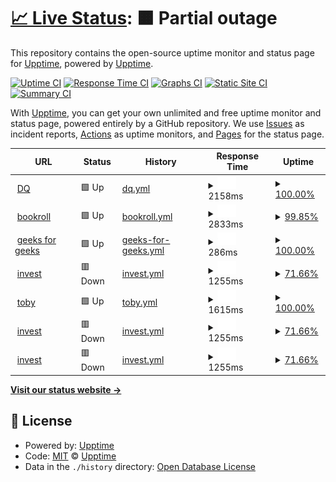 # [📈 Live Status](https://demo.upptime.js.org): <!--live status--> **🟧 Partial outage**

This repository contains the open-source uptime monitor and status page for [Upptime](https://upptime.js.org), powered by [Upptime](https://github.com/upptime/upptime).

[![Uptime CI](https://github.com/upptime/upptime/workflows/Uptime%20CI/badge.svg)](https://github.com/upptime/upptime/actions?query=workflow%3A%22Uptime+CI%22)
[![Response Time CI](https://github.com/upptime/upptime/workflows/Response%20Time%20CI/badge.svg)](https://github.com/upptime/upptime/actions?query=workflow%3A%22Response+Time+CI%22)
[![Graphs CI](https://github.com/upptime/upptime/workflows/Graphs%20CI/badge.svg)](https://github.com/upptime/upptime/actions?query=workflow%3A%22Graphs+CI%22)
[![Static Site CI](https://github.com/upptime/upptime/workflows/Static%20Site%20CI/badge.svg)](https://github.com/upptime/upptime/actions?query=workflow%3A%22Static+Site+CI%22)
[![Summary CI](https://github.com/upptime/upptime/workflows/Summary%20CI/badge.svg)](https://github.com/upptime/upptime/actions?query=workflow%3A%22Summary+CI%22)

With [Upptime](https://upptime.js.org), you can get your own unlimited and free uptime monitor and status page, powered entirely by a GitHub repository. We use [Issues](https://github.com/upptime/upptime/issues) as incident reports, [Actions](https://github.com/upptime/upptime/actions) as uptime monitors, and [Pages](https://demo.upptime.js.org) for the status page.

<!--start: status pages-->
<!-- This summary is generated by Upptime (https://github.com/upptime/upptime) -->
<!-- Do not edit this manually, your changes will be overwritten -->
<!-- prettier-ignore -->
| URL | Status | History | Response Time | Uptime |
| --- | ------ | ------- | ------------- | ------ |
| <img alt="" src="https://favicons.githubusercontent.com/dq.yam.com" height="13"> [DQ](https://dq.yam.com/) | 🟩 Up | [dq.yml](https://github.com/LloydGain/UppTIME/commits/HEAD/history/dq.yml) | <details><summary><img alt="Response time graph" src="./graphs/dq/response-time-week.png" height="20"> 2158ms</summary><br><a href="https://demo.upptime.js.org/history/dq"><img alt="Response time 2150" src="https://img.shields.io/endpoint?url=https%3A%2F%2Fraw.githubusercontent.com%2FLloydGain%2FUppTIME%2FHEAD%2Fapi%2Fdq%2Fresponse-time.json"></a><br><a href="https://demo.upptime.js.org/history/dq"><img alt="24-hour response time 1941" src="https://img.shields.io/endpoint?url=https%3A%2F%2Fraw.githubusercontent.com%2FLloydGain%2FUppTIME%2FHEAD%2Fapi%2Fdq%2Fresponse-time-day.json"></a><br><a href="https://demo.upptime.js.org/history/dq"><img alt="7-day response time 2158" src="https://img.shields.io/endpoint?url=https%3A%2F%2Fraw.githubusercontent.com%2FLloydGain%2FUppTIME%2FHEAD%2Fapi%2Fdq%2Fresponse-time-week.json"></a><br><a href="https://demo.upptime.js.org/history/dq"><img alt="30-day response time 2150" src="https://img.shields.io/endpoint?url=https%3A%2F%2Fraw.githubusercontent.com%2FLloydGain%2FUppTIME%2FHEAD%2Fapi%2Fdq%2Fresponse-time-month.json"></a><br><a href="https://demo.upptime.js.org/history/dq"><img alt="1-year response time 2150" src="https://img.shields.io/endpoint?url=https%3A%2F%2Fraw.githubusercontent.com%2FLloydGain%2FUppTIME%2FHEAD%2Fapi%2Fdq%2Fresponse-time-year.json"></a></details> | <details><summary><a href="https://demo.upptime.js.org/history/dq">100.00%</a></summary><a href="https://demo.upptime.js.org/history/dq"><img alt="All-time uptime 100.00%" src="https://img.shields.io/endpoint?url=https%3A%2F%2Fraw.githubusercontent.com%2FLloydGain%2FUppTIME%2FHEAD%2Fapi%2Fdq%2Fuptime.json"></a><br><a href="https://demo.upptime.js.org/history/dq"><img alt="24-hour uptime 100.00%" src="https://img.shields.io/endpoint?url=https%3A%2F%2Fraw.githubusercontent.com%2FLloydGain%2FUppTIME%2FHEAD%2Fapi%2Fdq%2Fuptime-day.json"></a><br><a href="https://demo.upptime.js.org/history/dq"><img alt="7-day uptime 100.00%" src="https://img.shields.io/endpoint?url=https%3A%2F%2Fraw.githubusercontent.com%2FLloydGain%2FUppTIME%2FHEAD%2Fapi%2Fdq%2Fuptime-week.json"></a><br><a href="https://demo.upptime.js.org/history/dq"><img alt="30-day uptime 100.00%" src="https://img.shields.io/endpoint?url=https%3A%2F%2Fraw.githubusercontent.com%2FLloydGain%2FUppTIME%2FHEAD%2Fapi%2Fdq%2Fuptime-month.json"></a><br><a href="https://demo.upptime.js.org/history/dq"><img alt="1-year uptime 100.00%" src="https://img.shields.io/endpoint?url=https%3A%2F%2Fraw.githubusercontent.com%2FLloydGain%2FUppTIME%2FHEAD%2Fapi%2Fdq%2Fuptime-year.json"></a></details>
| <img alt="" src="https://favicons.githubusercontent.com/brpt.bookroll.org.tw" height="13"> [bookroll](https://brpt.bookroll.org.tw/login/index.php) | 🟩 Up | [bookroll.yml](https://github.com/LloydGain/UppTIME/commits/HEAD/history/bookroll.yml) | <details><summary><img alt="Response time graph" src="./graphs/bookroll/response-time-week.png" height="20"> 2833ms</summary><br><a href="https://demo.upptime.js.org/history/bookroll"><img alt="Response time 2543" src="https://img.shields.io/endpoint?url=https%3A%2F%2Fraw.githubusercontent.com%2FLloydGain%2FUppTIME%2FHEAD%2Fapi%2Fbookroll%2Fresponse-time.json"></a><br><a href="https://demo.upptime.js.org/history/bookroll"><img alt="24-hour response time 2667" src="https://img.shields.io/endpoint?url=https%3A%2F%2Fraw.githubusercontent.com%2FLloydGain%2FUppTIME%2FHEAD%2Fapi%2Fbookroll%2Fresponse-time-day.json"></a><br><a href="https://demo.upptime.js.org/history/bookroll"><img alt="7-day response time 2833" src="https://img.shields.io/endpoint?url=https%3A%2F%2Fraw.githubusercontent.com%2FLloydGain%2FUppTIME%2FHEAD%2Fapi%2Fbookroll%2Fresponse-time-week.json"></a><br><a href="https://demo.upptime.js.org/history/bookroll"><img alt="30-day response time 2543" src="https://img.shields.io/endpoint?url=https%3A%2F%2Fraw.githubusercontent.com%2FLloydGain%2FUppTIME%2FHEAD%2Fapi%2Fbookroll%2Fresponse-time-month.json"></a><br><a href="https://demo.upptime.js.org/history/bookroll"><img alt="1-year response time 2543" src="https://img.shields.io/endpoint?url=https%3A%2F%2Fraw.githubusercontent.com%2FLloydGain%2FUppTIME%2FHEAD%2Fapi%2Fbookroll%2Fresponse-time-year.json"></a></details> | <details><summary><a href="https://demo.upptime.js.org/history/bookroll">99.85%</a></summary><a href="https://demo.upptime.js.org/history/bookroll"><img alt="All-time uptime 99.96%" src="https://img.shields.io/endpoint?url=https%3A%2F%2Fraw.githubusercontent.com%2FLloydGain%2FUppTIME%2FHEAD%2Fapi%2Fbookroll%2Fuptime.json"></a><br><a href="https://demo.upptime.js.org/history/bookroll"><img alt="24-hour uptime 100.00%" src="https://img.shields.io/endpoint?url=https%3A%2F%2Fraw.githubusercontent.com%2FLloydGain%2FUppTIME%2FHEAD%2Fapi%2Fbookroll%2Fuptime-day.json"></a><br><a href="https://demo.upptime.js.org/history/bookroll"><img alt="7-day uptime 99.85%" src="https://img.shields.io/endpoint?url=https%3A%2F%2Fraw.githubusercontent.com%2FLloydGain%2FUppTIME%2FHEAD%2Fapi%2Fbookroll%2Fuptime-week.json"></a><br><a href="https://demo.upptime.js.org/history/bookroll"><img alt="30-day uptime 99.96%" src="https://img.shields.io/endpoint?url=https%3A%2F%2Fraw.githubusercontent.com%2FLloydGain%2FUppTIME%2FHEAD%2Fapi%2Fbookroll%2Fuptime-month.json"></a><br><a href="https://demo.upptime.js.org/history/bookroll"><img alt="1-year uptime 99.96%" src="https://img.shields.io/endpoint?url=https%3A%2F%2Fraw.githubusercontent.com%2FLloydGain%2FUppTIME%2FHEAD%2Fapi%2Fbookroll%2Fuptime-year.json"></a></details>
| <img alt="" src="https://favicons.githubusercontent.com/www.geeksforgeeks.org" height="13"> [geeks for geeks](https://www.geeksforgeeks.org/) | 🟩 Up | [geeks-for-geeks.yml](https://github.com/LloydGain/UppTIME/commits/HEAD/history/geeks-for-geeks.yml) | <details><summary><img alt="Response time graph" src="./graphs/geeks-for-geeks/response-time-week.png" height="20"> 286ms</summary><br><a href="https://demo.upptime.js.org/history/geeks-for-geeks"><img alt="Response time 300" src="https://img.shields.io/endpoint?url=https%3A%2F%2Fraw.githubusercontent.com%2FLloydGain%2FUppTIME%2FHEAD%2Fapi%2Fgeeks-for-geeks%2Fresponse-time.json"></a><br><a href="https://demo.upptime.js.org/history/geeks-for-geeks"><img alt="24-hour response time 413" src="https://img.shields.io/endpoint?url=https%3A%2F%2Fraw.githubusercontent.com%2FLloydGain%2FUppTIME%2FHEAD%2Fapi%2Fgeeks-for-geeks%2Fresponse-time-day.json"></a><br><a href="https://demo.upptime.js.org/history/geeks-for-geeks"><img alt="7-day response time 286" src="https://img.shields.io/endpoint?url=https%3A%2F%2Fraw.githubusercontent.com%2FLloydGain%2FUppTIME%2FHEAD%2Fapi%2Fgeeks-for-geeks%2Fresponse-time-week.json"></a><br><a href="https://demo.upptime.js.org/history/geeks-for-geeks"><img alt="30-day response time 300" src="https://img.shields.io/endpoint?url=https%3A%2F%2Fraw.githubusercontent.com%2FLloydGain%2FUppTIME%2FHEAD%2Fapi%2Fgeeks-for-geeks%2Fresponse-time-month.json"></a><br><a href="https://demo.upptime.js.org/history/geeks-for-geeks"><img alt="1-year response time 300" src="https://img.shields.io/endpoint?url=https%3A%2F%2Fraw.githubusercontent.com%2FLloydGain%2FUppTIME%2FHEAD%2Fapi%2Fgeeks-for-geeks%2Fresponse-time-year.json"></a></details> | <details><summary><a href="https://demo.upptime.js.org/history/geeks-for-geeks">100.00%</a></summary><a href="https://demo.upptime.js.org/history/geeks-for-geeks"><img alt="All-time uptime 100.00%" src="https://img.shields.io/endpoint?url=https%3A%2F%2Fraw.githubusercontent.com%2FLloydGain%2FUppTIME%2FHEAD%2Fapi%2Fgeeks-for-geeks%2Fuptime.json"></a><br><a href="https://demo.upptime.js.org/history/geeks-for-geeks"><img alt="24-hour uptime 100.00%" src="https://img.shields.io/endpoint?url=https%3A%2F%2Fraw.githubusercontent.com%2FLloydGain%2FUppTIME%2FHEAD%2Fapi%2Fgeeks-for-geeks%2Fuptime-day.json"></a><br><a href="https://demo.upptime.js.org/history/geeks-for-geeks"><img alt="7-day uptime 100.00%" src="https://img.shields.io/endpoint?url=https%3A%2F%2Fraw.githubusercontent.com%2FLloydGain%2FUppTIME%2FHEAD%2Fapi%2Fgeeks-for-geeks%2Fuptime-week.json"></a><br><a href="https://demo.upptime.js.org/history/geeks-for-geeks"><img alt="30-day uptime 100.00%" src="https://img.shields.io/endpoint?url=https%3A%2F%2Fraw.githubusercontent.com%2FLloydGain%2FUppTIME%2FHEAD%2Fapi%2Fgeeks-for-geeks%2Fuptime-month.json"></a><br><a href="https://demo.upptime.js.org/history/geeks-for-geeks"><img alt="1-year uptime 100.00%" src="https://img.shields.io/endpoint?url=https%3A%2F%2Fraw.githubusercontent.com%2FLloydGain%2FUppTIME%2FHEAD%2Fapi%2Fgeeks-for-geeks%2Fuptime-year.json"></a></details>
| <img alt="" src="https://favicons.githubusercontent.com/rich01.com" height="13"> [invest](https://rich01.com/blog-pos-17/) | 🟥 Down | [invest.yml](https://github.com/LloydGain/UppTIME/commits/HEAD/history/invest.yml) | <details><summary><img alt="Response time graph" src="./graphs/invest/response-time-week.png" height="20"> 1255ms</summary><br><a href="https://demo.upptime.js.org/history/invest"><img alt="Response time 1249" src="https://img.shields.io/endpoint?url=https%3A%2F%2Fraw.githubusercontent.com%2FLloydGain%2FUppTIME%2FHEAD%2Fapi%2Finvest%2Fresponse-time.json"></a><br><a href="https://demo.upptime.js.org/history/invest"><img alt="24-hour response time 1247" src="https://img.shields.io/endpoint?url=https%3A%2F%2Fraw.githubusercontent.com%2FLloydGain%2FUppTIME%2FHEAD%2Fapi%2Finvest%2Fresponse-time-day.json"></a><br><a href="https://demo.upptime.js.org/history/invest"><img alt="7-day response time 1255" src="https://img.shields.io/endpoint?url=https%3A%2F%2Fraw.githubusercontent.com%2FLloydGain%2FUppTIME%2FHEAD%2Fapi%2Finvest%2Fresponse-time-week.json"></a><br><a href="https://demo.upptime.js.org/history/invest"><img alt="30-day response time 1249" src="https://img.shields.io/endpoint?url=https%3A%2F%2Fraw.githubusercontent.com%2FLloydGain%2FUppTIME%2FHEAD%2Fapi%2Finvest%2Fresponse-time-month.json"></a><br><a href="https://demo.upptime.js.org/history/invest"><img alt="1-year response time 1249" src="https://img.shields.io/endpoint?url=https%3A%2F%2Fraw.githubusercontent.com%2FLloydGain%2FUppTIME%2FHEAD%2Fapi%2Finvest%2Fresponse-time-year.json"></a></details> | <details><summary><a href="https://demo.upptime.js.org/history/invest">71.66%</a></summary><a href="https://demo.upptime.js.org/history/invest"><img alt="All-time uptime 93.15%" src="https://img.shields.io/endpoint?url=https%3A%2F%2Fraw.githubusercontent.com%2FLloydGain%2FUppTIME%2FHEAD%2Fapi%2Finvest%2Fuptime.json"></a><br><a href="https://demo.upptime.js.org/history/invest"><img alt="24-hour uptime 26.20%" src="https://img.shields.io/endpoint?url=https%3A%2F%2Fraw.githubusercontent.com%2FLloydGain%2FUppTIME%2FHEAD%2Fapi%2Finvest%2Fuptime-day.json"></a><br><a href="https://demo.upptime.js.org/history/invest"><img alt="7-day uptime 71.66%" src="https://img.shields.io/endpoint?url=https%3A%2F%2Fraw.githubusercontent.com%2FLloydGain%2FUppTIME%2FHEAD%2Fapi%2Finvest%2Fuptime-week.json"></a><br><a href="https://demo.upptime.js.org/history/invest"><img alt="30-day uptime 93.15%" src="https://img.shields.io/endpoint?url=https%3A%2F%2Fraw.githubusercontent.com%2FLloydGain%2FUppTIME%2FHEAD%2Fapi%2Finvest%2Fuptime-month.json"></a><br><a href="https://demo.upptime.js.org/history/invest"><img alt="1-year uptime 93.15%" src="https://img.shields.io/endpoint?url=https%3A%2F%2Fraw.githubusercontent.com%2FLloydGain%2FUppTIME%2FHEAD%2Fapi%2Finvest%2Fuptime-year.json"></a></details>
| <img alt="" src="https://favicons.githubusercontent.com/www.hellotoby.com" height="13"> [toby](https://www.hellotoby.com/zh-tw?isMobile=true) | 🟩 Up | [toby.yml](https://github.com/LloydGain/UppTIME/commits/HEAD/history/toby.yml) | <details><summary><img alt="Response time graph" src="./graphs/toby/response-time-week.png" height="20"> 1615ms</summary><br><a href="https://demo.upptime.js.org/history/toby"><img alt="Response time 1657" src="https://img.shields.io/endpoint?url=https%3A%2F%2Fraw.githubusercontent.com%2FLloydGain%2FUppTIME%2FHEAD%2Fapi%2Ftoby%2Fresponse-time.json"></a><br><a href="https://demo.upptime.js.org/history/toby"><img alt="24-hour response time 1540" src="https://img.shields.io/endpoint?url=https%3A%2F%2Fraw.githubusercontent.com%2FLloydGain%2FUppTIME%2FHEAD%2Fapi%2Ftoby%2Fresponse-time-day.json"></a><br><a href="https://demo.upptime.js.org/history/toby"><img alt="7-day response time 1615" src="https://img.shields.io/endpoint?url=https%3A%2F%2Fraw.githubusercontent.com%2FLloydGain%2FUppTIME%2FHEAD%2Fapi%2Ftoby%2Fresponse-time-week.json"></a><br><a href="https://demo.upptime.js.org/history/toby"><img alt="30-day response time 1657" src="https://img.shields.io/endpoint?url=https%3A%2F%2Fraw.githubusercontent.com%2FLloydGain%2FUppTIME%2FHEAD%2Fapi%2Ftoby%2Fresponse-time-month.json"></a><br><a href="https://demo.upptime.js.org/history/toby"><img alt="1-year response time 1657" src="https://img.shields.io/endpoint?url=https%3A%2F%2Fraw.githubusercontent.com%2FLloydGain%2FUppTIME%2FHEAD%2Fapi%2Ftoby%2Fresponse-time-year.json"></a></details> | <details><summary><a href="https://demo.upptime.js.org/history/toby">100.00%</a></summary><a href="https://demo.upptime.js.org/history/toby"><img alt="All-time uptime 100.00%" src="https://img.shields.io/endpoint?url=https%3A%2F%2Fraw.githubusercontent.com%2FLloydGain%2FUppTIME%2FHEAD%2Fapi%2Ftoby%2Fuptime.json"></a><br><a href="https://demo.upptime.js.org/history/toby"><img alt="24-hour uptime 100.00%" src="https://img.shields.io/endpoint?url=https%3A%2F%2Fraw.githubusercontent.com%2FLloydGain%2FUppTIME%2FHEAD%2Fapi%2Ftoby%2Fuptime-day.json"></a><br><a href="https://demo.upptime.js.org/history/toby"><img alt="7-day uptime 100.00%" src="https://img.shields.io/endpoint?url=https%3A%2F%2Fraw.githubusercontent.com%2FLloydGain%2FUppTIME%2FHEAD%2Fapi%2Ftoby%2Fuptime-week.json"></a><br><a href="https://demo.upptime.js.org/history/toby"><img alt="30-day uptime 100.00%" src="https://img.shields.io/endpoint?url=https%3A%2F%2Fraw.githubusercontent.com%2FLloydGain%2FUppTIME%2FHEAD%2Fapi%2Ftoby%2Fuptime-month.json"></a><br><a href="https://demo.upptime.js.org/history/toby"><img alt="1-year uptime 100.00%" src="https://img.shields.io/endpoint?url=https%3A%2F%2Fraw.githubusercontent.com%2FLloydGain%2FUppTIME%2FHEAD%2Fapi%2Ftoby%2Fuptime-year.json"></a></details>
| <img alt="" src="https://favicons.githubusercontent.com/blog-pos-17" height="13"> [invest](https://blog-pos-17/) | 🟥 Down | [invest.yml](https://github.com/LloydGain/UppTIME/commits/HEAD/history/invest.yml) | <details><summary><img alt="Response time graph" src="./graphs/invest/response-time-week.png" height="20"> 1255ms</summary><br><a href="https://demo.upptime.js.org/history/invest"><img alt="Response time 1249" src="https://img.shields.io/endpoint?url=https%3A%2F%2Fraw.githubusercontent.com%2FLloydGain%2FUppTIME%2FHEAD%2Fapi%2Finvest%2Fresponse-time.json"></a><br><a href="https://demo.upptime.js.org/history/invest"><img alt="24-hour response time 1247" src="https://img.shields.io/endpoint?url=https%3A%2F%2Fraw.githubusercontent.com%2FLloydGain%2FUppTIME%2FHEAD%2Fapi%2Finvest%2Fresponse-time-day.json"></a><br><a href="https://demo.upptime.js.org/history/invest"><img alt="7-day response time 1255" src="https://img.shields.io/endpoint?url=https%3A%2F%2Fraw.githubusercontent.com%2FLloydGain%2FUppTIME%2FHEAD%2Fapi%2Finvest%2Fresponse-time-week.json"></a><br><a href="https://demo.upptime.js.org/history/invest"><img alt="30-day response time 1249" src="https://img.shields.io/endpoint?url=https%3A%2F%2Fraw.githubusercontent.com%2FLloydGain%2FUppTIME%2FHEAD%2Fapi%2Finvest%2Fresponse-time-month.json"></a><br><a href="https://demo.upptime.js.org/history/invest"><img alt="1-year response time 1249" src="https://img.shields.io/endpoint?url=https%3A%2F%2Fraw.githubusercontent.com%2FLloydGain%2FUppTIME%2FHEAD%2Fapi%2Finvest%2Fresponse-time-year.json"></a></details> | <details><summary><a href="https://demo.upptime.js.org/history/invest">71.66%</a></summary><a href="https://demo.upptime.js.org/history/invest"><img alt="All-time uptime 93.15%" src="https://img.shields.io/endpoint?url=https%3A%2F%2Fraw.githubusercontent.com%2FLloydGain%2FUppTIME%2FHEAD%2Fapi%2Finvest%2Fuptime.json"></a><br><a href="https://demo.upptime.js.org/history/invest"><img alt="24-hour uptime 26.20%" src="https://img.shields.io/endpoint?url=https%3A%2F%2Fraw.githubusercontent.com%2FLloydGain%2FUppTIME%2FHEAD%2Fapi%2Finvest%2Fuptime-day.json"></a><br><a href="https://demo.upptime.js.org/history/invest"><img alt="7-day uptime 71.66%" src="https://img.shields.io/endpoint?url=https%3A%2F%2Fraw.githubusercontent.com%2FLloydGain%2FUppTIME%2FHEAD%2Fapi%2Finvest%2Fuptime-week.json"></a><br><a href="https://demo.upptime.js.org/history/invest"><img alt="30-day uptime 93.15%" src="https://img.shields.io/endpoint?url=https%3A%2F%2Fraw.githubusercontent.com%2FLloydGain%2FUppTIME%2FHEAD%2Fapi%2Finvest%2Fuptime-month.json"></a><br><a href="https://demo.upptime.js.org/history/invest"><img alt="1-year uptime 93.15%" src="https://img.shields.io/endpoint?url=https%3A%2F%2Fraw.githubusercontent.com%2FLloydGain%2FUppTIME%2FHEAD%2Fapi%2Finvest%2Fuptime-year.json"></a></details>
| <img alt="" src="https://favicons.githubusercontent.com/howtobullsh" height="13"> [invest](https://howtobullsh) | 🟥 Down | [invest.yml](https://github.com/LloydGain/UppTIME/commits/HEAD/history/invest.yml) | <details><summary><img alt="Response time graph" src="./graphs/invest/response-time-week.png" height="20"> 1255ms</summary><br><a href="https://demo.upptime.js.org/history/invest"><img alt="Response time 1249" src="https://img.shields.io/endpoint?url=https%3A%2F%2Fraw.githubusercontent.com%2FLloydGain%2FUppTIME%2FHEAD%2Fapi%2Finvest%2Fresponse-time.json"></a><br><a href="https://demo.upptime.js.org/history/invest"><img alt="24-hour response time 1247" src="https://img.shields.io/endpoint?url=https%3A%2F%2Fraw.githubusercontent.com%2FLloydGain%2FUppTIME%2FHEAD%2Fapi%2Finvest%2Fresponse-time-day.json"></a><br><a href="https://demo.upptime.js.org/history/invest"><img alt="7-day response time 1255" src="https://img.shields.io/endpoint?url=https%3A%2F%2Fraw.githubusercontent.com%2FLloydGain%2FUppTIME%2FHEAD%2Fapi%2Finvest%2Fresponse-time-week.json"></a><br><a href="https://demo.upptime.js.org/history/invest"><img alt="30-day response time 1249" src="https://img.shields.io/endpoint?url=https%3A%2F%2Fraw.githubusercontent.com%2FLloydGain%2FUppTIME%2FHEAD%2Fapi%2Finvest%2Fresponse-time-month.json"></a><br><a href="https://demo.upptime.js.org/history/invest"><img alt="1-year response time 1249" src="https://img.shields.io/endpoint?url=https%3A%2F%2Fraw.githubusercontent.com%2FLloydGain%2FUppTIME%2FHEAD%2Fapi%2Finvest%2Fresponse-time-year.json"></a></details> | <details><summary><a href="https://demo.upptime.js.org/history/invest">71.66%</a></summary><a href="https://demo.upptime.js.org/history/invest"><img alt="All-time uptime 93.14%" src="https://img.shields.io/endpoint?url=https%3A%2F%2Fraw.githubusercontent.com%2FLloydGain%2FUppTIME%2FHEAD%2Fapi%2Finvest%2Fuptime.json"></a><br><a href="https://demo.upptime.js.org/history/invest"><img alt="24-hour uptime 26.20%" src="https://img.shields.io/endpoint?url=https%3A%2F%2Fraw.githubusercontent.com%2FLloydGain%2FUppTIME%2FHEAD%2Fapi%2Finvest%2Fuptime-day.json"></a><br><a href="https://demo.upptime.js.org/history/invest"><img alt="7-day uptime 71.66%" src="https://img.shields.io/endpoint?url=https%3A%2F%2Fraw.githubusercontent.com%2FLloydGain%2FUppTIME%2FHEAD%2Fapi%2Finvest%2Fuptime-week.json"></a><br><a href="https://demo.upptime.js.org/history/invest"><img alt="30-day uptime 93.14%" src="https://img.shields.io/endpoint?url=https%3A%2F%2Fraw.githubusercontent.com%2FLloydGain%2FUppTIME%2FHEAD%2Fapi%2Finvest%2Fuptime-month.json"></a><br><a href="https://demo.upptime.js.org/history/invest"><img alt="1-year uptime 93.14%" src="https://img.shields.io/endpoint?url=https%3A%2F%2Fraw.githubusercontent.com%2FLloydGain%2FUppTIME%2FHEAD%2Fapi%2Finvest%2Fuptime-year.json"></a></details>

<!--end: status pages-->

[**Visit our status website →**](https://demo.upptime.js.org)

## 📄 License

- Powered by: [Upptime](https://github.com/upptime/upptime)
- Code: [MIT](./LICENSE) © [Upptime](https://upptime.js.org)
- Data in the `./history` directory: [Open Database License](https://opendatacommons.org/licenses/odbl/1-0/)
